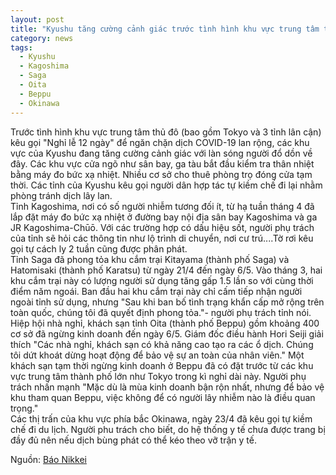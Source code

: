 ```yaml
---
layout: post
title: "Kyushu tăng cường cảnh giác trước tình hình khu vực trung tâm thủ đô nghỉ lễ 12 ngày."
category: news
tags: 
  - Kyushu
  - Kagoshima
  - Saga
  - Oita
  - Beppu
  - Okinawa
---
```

Trước tình hình khu vực trung tâm thủ đô (bao gồm Tokyo và 3 tỉnh lân cận) kêu gọi "Nghỉ lễ 12 ngày" để ngăn chặn dịch COVID-19 lan rộng, các khu vực của Kyushu đang tăng cường cảnh giác với làn sóng người đổ dồn về đây. Các khu vực cửa ngõ như sân bay, ga tàu bắt đầu kiểm tra thân nhiệt bằng máy đo bức xạ nhiệt. Nhiều cơ sở cho thuê phòng trọ đóng cửa tạm thời. Các tỉnh của Kyushu kêu gọi người dân hợp tác tự kiềm chế đi lại nhằm phòng tránh dịch lây lan.  
Tỉnh Kagoshima, nơi có số người nhiễm tương đối ít, từ hạ tuần tháng 4 đã lắp đặt máy đo bức xạ nhiệt ở đường bay nội địa sân bay Kagoshima và ga JR Kagoshima-Chūō. Với các trường hợp có dấu hiệu sốt, người phụ trách của tỉnh sẽ hỏi các thông tin như lộ trình di chuyển, nơi cư trú....Tờ rơi kêu gọi tự cách ly 2 tuần cũng được phân phát.  
Tỉnh Saga đã phong tỏa khu cắm trại Kitayama (thành phố Saga) và Hatomisaki (thành phố Karatsu) từ ngày 21/4 đến ngày 6/5. Vào tháng 3, hai khu cắm trại này có lượng người sử dụng tăng gấp 1.5 lần so với cùng thời điểm năm ngoái. Ban đầu hai khu cắm trại này chỉ cấm tiếp nhận người ngoài tỉnh sử dụng, nhưng "Sau khi ban bố tình trạng khẩn cấp mở rộng trên toàn quốc, chúng tôi đã quyết định phong tỏa."- người phụ trách tỉnh nói.  
Hiệp hội nhà nghỉ, khách sạn tỉnh Oita (thành phố Beppu) gồm khoảng 400 cơ sở đã ngừng kinh doanh đến ngày 6/5. Giám đốc điều hành Hori Seiji giải thích "Các nhà nghỉ, khách sạn có khả năng cao tạo ra các ổ dịch. Chúng tôi dứt khoát dừng hoạt động để bảo vệ sự an toàn của  nhân viên." 
Một khách sạn tạm thời ngừng kinh doanh ở Beppu đã có đặt trước từ các khu vực trung tâm thành phố lớn như Tokyo trong kì nghỉ dài này. Người phụ trách nhấn mạnh "Mặc dù là mùa kinh doanh bận rộn nhất, nhưng để bảo vệ khu tham quan Beppu, việc không để có người lây nhiễm nào là điều quan trọng."  
Các thị trấn của khu vực phía bắc Okinawa, ngày 23/4 đã kêu gọi tự kiềm chế đi du lịch. Người phu trách cho biết, do hệ thống y tế chưa được trang bị đầy đủ nên nếu dịch bùng phát có thể kéo theo vỡ trận y tế.

Nguồn: [Báo Nikkei](https://www.nikkei.com/article/DGXMZO58476920U0A420C2ACYZ00/)
